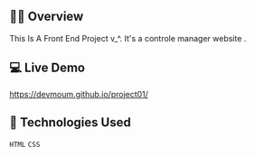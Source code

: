 ## 🐱‍👤 Overview
This Is A Front End Project v_^. It's a controle manager website .

## 💻 Live Demo
https://devmoum.github.io/project01/

## 🧪 Technologies Used
`HTML`
`CSS`
